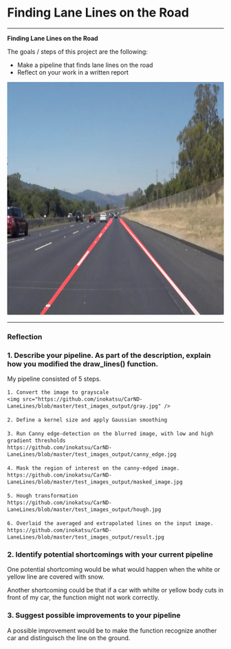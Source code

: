 # **Finding Lane Lines on the Road** 


---

**Finding Lane Lines on the Road**

The goals / steps of this project are the following:
* Make a pipeline that finds lane lines on the road
* Reflect on your work in a written report


[//]: # (Image References)
<img src="examples/laneLines_thirdPass.jpg" alt="laneLines_thirdPass" title="laneLines_thirdPass" width="960" height="540" />

---

### Reflection

### 1. Describe your pipeline. As part of the description, explain how you modified the draw_lines() function.

My pipeline consisted of 5 steps. 

    1. Convert the image to grayscale
    <img src="https://github.com/inokatsu/CarND-LaneLines/blob/master/test_images_output/gray.jpg" />
    
    2. Define a kernel size and apply Gaussian smoothing
    
    3. Run Canny edge-detection on the blurred image, with low and high gradient thresholds
    https://github.com/inokatsu/CarND-LaneLines/blob/master/test_images_output/canny_edge.jpg
    
    4. Mask the region of interest on the canny-edged image. 
    https://github.com/inokatsu/CarND-LaneLines/blob/master/test_images_output/masked_image.jpg
    
    5. Hough transformation
    https://github.com/inokatsu/CarND-LaneLines/blob/master/test_images_output/hough.jpg

    6. Overlaid the averaged and extrapolated lines on the input image.
    https://github.com/inokatsu/CarND-LaneLines/blob/master/test_images_output/result.jpg




### 2. Identify potential shortcomings with your current pipeline


One potential shortcoming would be what would happen when the white or yellow line are covered with snow. 

Another shortcoming could be that if a car with whilte or yellow body cuts in front of my car, the function might not work correctly. 


### 3. Suggest possible improvements to your pipeline

A possible improvement would be to make the function recognize another car and distinguisch the line on the ground.

